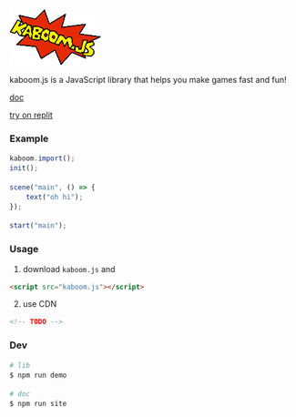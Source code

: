 ![logo](kaboom.png)

kaboom.js is a JavaScript library that helps you make games fast and fun!

[doc](https://doc.gameenv.repl.co/)

[try on replit](https://repl.it/@slmjkdbtl/KaBoomjs-Template#game.js)

### Example

```js
kaboom.import();
init();

scene("main", () => {
	text("oh hi");
});

start("main");
```

### Usage

1. download `kaboom.js` and

```html
<script src="kaboom.js"></script>
```

2. use CDN

```html
<!-- TODO -->
```

### Dev

```sh
# lib
$ npm run demo

# doc
$ npm run site
```

